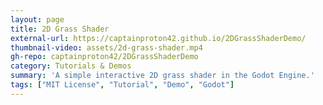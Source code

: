 ```yaml
---
layout: page
title: 2D Grass Shader
external-url: https://captainproton42.github.io/2DGrassShaderDemo/
thumbnail-video: assets/2d-grass-shader.mp4
gh-repo: captainproton42/2DGrassShaderDemo
category: Tutorials & Demos
summary: 'A simple interactive 2D grass shader in the Godot Engine.'
tags: ["MIT License", "Tutorial", "Demo", "Godot"]
---
```

